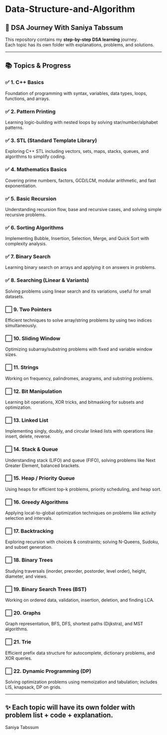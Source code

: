 # Data-Structure-and-Algorithm
## 🚀 DSA Journey With Saniya Tabssum

This repository contains my **step-by-step DSA learning** journey.  
Each topic has its own folder with explanations, problems, and solutions.  

---

## 📚 Topics & Progress  

### ✅ **1. C++ Basics**  
Foundation of programming with syntax, variables, data types, loops, functions, and arrays.  

### ✅ **2. Pattern Printing**  
Learning logic-building with nested loops by solving star/number/alphabet patterns.  

### ✅ **3. STL (Standard Template Library)**  
Exploring C++ STL including vectors, sets, maps, stacks, queues, and algorithms to simplify coding.  

### ✅ **4. Mathematics Basics**  
Covering prime numbers, factors, GCD/LCM, modular arithmetic, and fast exponentiation.  

### ✅ **5. Basic Recursion**  
Understanding recursion flow, base and recursive cases, and solving simple recursive problems.  

### ✅ **6. Sorting Algorithms**  
Implementing Bubble, Insertion, Selection, Merge, and Quick Sort with complexity analysis.  

### ✅ **7. Binary Search**  
Learning binary search on arrays and applying it on answers in problems.  

### ✅ **8. Searching (Linear & Variants)**  
Solving problems using linear search and its variations, useful for small datasets.  

### ⬜ **9. Two Pointers**  
Efficient techniques to solve array/string problems by using two indices simultaneously.  

### ⬜ **10. Sliding Window**  
Optimizing subarray/substring problems with fixed and variable window sizes.  

### ⬜ **11. Strings**  
Working on frequency, palindromes, anagrams, and substring problems.  

### ⬜ **12. Bit Manipulation**  
Learning bit operations, XOR tricks, and bitmasking for subsets and optimization.  

### ⬜ **13. Linked List**  
Implementing singly, doubly, and circular linked lists with operations like insert, delete, reverse.  

### ⬜ **14. Stack & Queue**  
Understanding stack (LIFO) and queue (FIFO), solving problems like Next Greater Element, balanced brackets.  

### ⬜ **15. Heap / Priority Queue**  
Using heaps for efficient top-k problems, priority scheduling, and heap sort.  

### ⬜ **16. Greedy Algorithms**  
Applying local-to-global optimization techniques on problems like activity selection and intervals.  

### ⬜ **17. Backtracking**  
Exploring recursion with choices & constraints; solving N-Queens, Sudoku, and subset generation.  

### ⬜ **18. Binary Trees**  
Studying traversals (inorder, preorder, postorder, level order), height, diameter, and views.  

### ⬜ **19. Binary Search Trees (BST)**  
Working on ordered data, validation, insertion, deletion, and finding LCA.  

### ⬜ **20. Graphs**  
Graph representation, BFS, DFS, shortest paths (Dijkstra), and MST algorithms.  

### ⬜ **21. Trie**  
Efficient prefix data structure for autocomplete, dictionary problems, and XOR queries.  

### ⬜ **22. Dynamic Programming (DP)**  
Solving optimization problems using memoization and tabulation; includes LIS, knapsack, DP on grids.  

---

✨ Each topic will have its own folder with **problem list + code + explanation**.  
---
Saniya Tabssum
